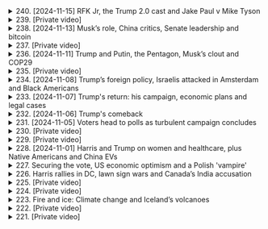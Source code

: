 <details>
<summary>240. [2024-11-15] RFK Jr, the Trump 2.0 cast and Jake Paul v Mike Tyson</summary><br>

<a href="https://www.youtube.com/watch?v=2nQxI5Bw7_Q" target="_blank">
    <img src="https://img.youtube.com/vi/2nQxI5Bw7_Q/maxresdefault.jpg" 
        alt="[Youtube]" width="200">
</a>

# RFK Jr, the Trump 2.0 cast and Jake Paul v Mike Tyson

## 美聯社世界新聞重點摘要 (2024年3月2日)

以下是對所提供新聞稿件的重點摘要：

**1. 人事任命與政策動態:**

*   **美國**：美國總統正考慮提名現任白宮幕僚長接任即將空缺的國安顧問。
*   **斯里兰卡**：左翼聯盟在突發大選中獲得壓倒性勝利，為推動扶貧計畫奠定了基礎。

**2. 政治與社會議題:**

*   **俄羅斯**：公民之間出現互相舉報的現象，指向對烏克蘭戰爭立場異議者。
*   **印度**：政府正在努力推動更積極的科技發展，以應對日益增長的網絡安全挑戰。

**3. 經濟與金融:**

*   **美國**：美國就業增長強勁，但通貨膨脹壓力依然存在。
*   **全球**：全球經濟增長放緩，多個國家面臨衰退風險。
*   **破產案**：破產拍賣中，陰謀論網站《Infowars》被「洋蔥絲」新聞網站收購。

**4. 國際衝突與安全:**

*   **烏克蘭**：俄羅斯持續對烏克蘭發動攻勢，人道主義危機日益加劇。
*   **伊拉克**：超過 2,600 名雅茲迪族人至今下落不明，距離伊斯蘭國襲擊事件已近十年。

**5. 體育賽事:**

*   **拳擊賽**：網紅撲拳手傑克·保羅將迎戰拳王邁克·泰森。賽事透過奈飛串流平台播放，旨在吸引各年齡層觀眾。傑克·保羅目前被視為比賽熱門人選。
* **體育賽事與串流媒體**：此拳賽不僅吸引大量觀眾觀賽，奈飛也藉此機會擴大其在全球的市場版圖。

**6. 其他值得關注的事件:**

*   國家衛生部正處理一場罕見的食源性疾病爆發，涉及多個州。
*   科學家們發現了位於太平洋的新型火山島。
*   美國正加強與盟友的合作，共同應對來自中國的網絡威脅。

**請注意：** 以上為根據所提供文本所整理的重點摘要。由於原文為新聞稿，內容涵蓋範圍廣泛，此摘要可能未能包含所有細節。
</details>

<details>
<summary>239. [Private video]</summary><br>

<a href="https://www.youtube.com/watch?v=BI0sgP_Ux1c" target="_blank">
    <img src="https://img.youtube.com/vi/BI0sgP_Ux1c/maxresdefault.jpg" 
        alt="[Youtube]" width="200">
</a>

# [Private video]


</details>

<details>
<summary>238. [2024-11-13] Musk’s role, China critics, Senate leadership and bitcoin</summary><br>

<a href="https://www.youtube.com/watch?v=R7m63SK7laE" target="_blank">
    <img src="https://img.youtube.com/vi/R7m63SK7laE/maxresdefault.jpg" 
        alt="[Youtube]" width="200">
</a>

# Musk’s role, China critics, Senate leadership and bitcoin

## Reuters 每日新聞摘要重點整理 (2024年1月5日)

以下是對 Reuters 每日新聞摘要重點的整理，以小節歸納並使用條列格式呈現。

**一、美國政局及選舉 (特朗普就任前夕)**

*   **團隊準備行政命令：** 特朗普團隊正在準備執行一系列行政命令，包括退出巴黎氣候協議。
*   **加密貨幣政策：** 加密貨幣行業普遍預期特朗普政府將採取更寬鬆的監管政策，降低進入門檻，並允許銀行更容易地為加密公司提供服務。加密貨幣市場預計上漲，因為比特幣已接近 90,000 美元，自 11 月 5 日以來上漲約 30%。
*   **參議院/眾議院合作:**希望通過立法簡化改革，通過預算法案推動相關法案通過。
*   **司法進展：** 聯邦法院推遲對特朗普案件判決，並確認 Biden 指命之聯邦法官人選。

**二、氣候變遷與能源**

*   **大能源呼籲：** 大型能源公司警告特朗普政府不要退出巴黎氣候協議，呼籲保持對環境保護的承諾。

**三、全球事件與衝突**

*   **中國南部事件：** 中國南部城市宰（Zhai）清除了最致命的群體殺人案的紀念場所，此事件發生於過去十年。
*   **黎巴嫩的藝術：** 黎巴嫩藝術家正在利用藝術作品來反映該國的危機以及以色列與加沙之間的衝突。

**四、法院裁決與法律事務**

*   **路易斯安娜州法案：** 巴洛克·歐巴馬任命之聯邦法官裁定路易斯安娜州要求公立學校展示十誡的法案違憲。
*   **刑事案件處理：** 曼哈頓地區檢察官的辦公室要求推遲裁決，以考慮如何處理特朗普的案件，以回應總統入職。

**五、金融市場**

*   ** 比特幣：** 比特幣持續上漲，約為90000美元，並上漲30%
*   **股市預測：** 加密貨幣行業對下一任美國總統寄予厚望，期望能降低監管。

**六、推薦閱讀**

*   **黎巴嫩藝術：** 文章聚焦黎巴嫩藝術家如何利用作品來反映該國的危機以及與以色列之間加沙地區的衝突。可以透過連結查閱相關文章。

希望以上重點整理能夠幫助您快速掌握各項重要新聞。
</details>

<details>
<summary>237. [Private video]</summary><br>

<a href="https://www.youtube.com/watch?v=4LA-3JmkYlo" target="_blank">
    <img src="https://img.youtube.com/vi/4LA-3JmkYlo/maxresdefault.jpg" 
        alt="[Youtube]" width="200">
</a>

# [Private video]


</details>

<details>
<summary>236. [2024-11-11] Trump and Putin, the Pentagon, Musk’s clout and COP29</summary><br>

<a href="https://www.youtube.com/watch?v=c8W2e4CMJsQ" target="_blank">
    <img src="https://img.youtube.com/vi/c8W2e4CMJsQ/maxresdefault.jpg" 
        alt="[Youtube]" width="200">
</a>

# Trump and Putin, the Pentagon, Musk’s clout and COP29

## Reuters 世界新聞重點整理 (2024年11月11日)

### 烏克蘭戰情及美國政壇動向

*   **美俄關係：** 特朗普當選後，其外交政策備受關注。 特朗普與俄羅斯總統普京的關係，以及美國對烏克蘭援助的態度可能將趨勢改變。
*   **特朗普與能源政策：** 特朗普可能退出《巴黎協定》並降低對再生能源的投資，對全球氣候變化議題及談判產生重大影響。
*   **美國總統大選後續：** 米高根州選情分析顯示，工會勞工、黑人選民、阿拉伯裔選民以及穆斯林群體對民主黨的投票率下降或轉向支持特朗普，反映出該黨在這些社群中的弱點。

### 特朗普政府及Elon Musk的合作

*   **合作關係：** Musk 積極支持特朗普，並可能領導政府效率委員會，以推動政府支出削減。
*   **企業與政府聯繫：**Musk 擁有多家公司 (特斯拉、SpaceX、Neuralink) 並與聯邦機構存在著複雜的關係。特朗普政府可能將會為Musk的企業提供更多便利，例如放鬆法規、解雇對其公司不利的官員，以及批准某些項目等。

### 環境議題與氣候峰會

*   **Baku氣候峰會：**  聯合國氣候峰會於亞塞拜然首都Baku舉行，但包括美國在內的主要經濟體領袖均未出席。
*   **氣候談判挑戰：**  鑒於特朗普對氣候變遷的態度，以及美國在氣候議題上的角色不確定，此次峰會可能難以達成進展。氣候融資目標設定以及應對低碳經濟轉型等議題可能因為美國的角色而受阻。

### 其他重點

*   **Bitcoin及加密貨幣：** 特朗普政府可能對加密貨幣採取更友善的政策，並將美國打造為加密貨幣中心。
</details>

<details>
<summary>235. [Private video]</summary><br>

<a href="https://www.youtube.com/watch?v=PQhrB4I3Sq8" target="_blank">
    <img src="https://img.youtube.com/vi/PQhrB4I3Sq8/maxresdefault.jpg" 
        alt="[Youtube]" width="200">
</a>

# [Private video]


</details>

<details>
<summary>234. [2024-11-08] Trump’s foreign policy, Israelis attacked in Amsterdam and Black Americans</summary><br>

<a href="https://www.youtube.com/watch?v=9oCLcV04L_s" target="_blank">
    <img src="https://img.youtube.com/vi/9oCLcV04L_s/maxresdefault.jpg" 
        alt="[Youtube]" width="200">
</a>

# Trump’s foreign policy, Israelis attacked in Amsterdam and Black Americans

## Reuters 每日重點新聞摘要 - 2024 年 11 月 8 日

以下為 Reuters Daily Headline Show 的摘要，總結了 2024 年 11 月 8 日報導的重點新聞，以正式用語和條列式呈現。

**1. 美國總統大選後的政治情勢**

*   **勝選者：** 唐納·川普在總統大選中勝出，此結果已在黑人社群中引發衝擊和擔憂。儘管川普在北卡羅來納州取得一些黑人選民的支持，但总体选票比例未变。
*   **民意反應：** 一些黑人選民表達了失望和背叛感。儘管如此，一些社群組織者表示仍然會參與政治進程，並從社群內部尋求團結。
*   **未來展望：** 川普及支持者在太空探索方面的支持有望得到提升，特別是與伊隆·馬斯克的火星計畫相關。

**2. 經濟與財經政策**

*   **聯準會政策：** 聯凖會維持既有政策，預期年底前利率可能再次下調。主席葉倫表示，即使唐納·川普要求他離開職位，也不會接受。
*   **通膨與經濟表現：**  美國經濟表現強勁，增長率強勁，勞動力市場表現良好，通膨正在降溫。

**3. 社群反應與公民參與**

*   **黑人社群的擔憂：**  黑人社群擔憂川普政府可能對民權和自由造成rollback，以及加劇種族緊張局勢。
*   **公民參與：** 一些社群組織者表示，儘管選舉結果令人失望，但他們仍會持續在基層推動政策，以促進所有被边缘化群体的权益。

**4. 其他重點新聞**

*   **太空政策：** 川普政府可能更重視太空探索，尤其是與伊隆·馬斯克火星計畫相關的項目。
*   **政治影響：** 川普及支持者將對聯準會政策產生影響，可能對既有稅收政策及其對經濟的影響產生影響。

This summary aims to capture the main points from the Reuters broadcast in an organized and unbiased format.
</details>

<details>
<summary>233. [2024-11-07] Trump's return: his campaign, economic plans and legal cases</summary><br>

<a href="https://www.youtube.com/watch?v=VEi01wVfRVY" target="_blank">
    <img src="https://img.youtube.com/vi/VEi01wVfRVY/maxresdefault.jpg" 
        alt="[Youtube]" width="200">
</a>

# Trump's return: his campaign, economic plans and legal cases

## Reuters Daily Headline Show: 摘要重點整理 (2024年某日)

**概述:** 本期節目報導了美國總統選舉結果、相關法律案件、地緣政治事件、經濟動態、以及氣候議題。

### 一、美國總統大選及法律後果

* **選舉結果:** 總統當選人 Donald Trump 將成為美國史上第一位蒙受刑事指控卻能執政的總統。
* **法律案件狀況:**
    * **聯邦案件 (DC & Florida):** Trump 就職後可立即終結聯邦級的法律指控，因總統可直接掌控司法部。
    * **佐治亞州案件:** 雖然該案件並非聯邦起訴，但仍可能因總統的權力及快速審判權而避免審判。
    * **紐約州案件:** 原本排定的判刑日期可能將會受到影響。

### 二、地緣政治事件

* **烏克蘭與北韓衝突:** 烏克蘭部隊與北韓部隊爆發衝突，表明國際局勢可能更加動盪。
* **以色列與黎巴嫩衝突:** 以色列在黎巴嫩東部城市巴勒貝克及其周邊地區發動空襲，造成約40人傷亡；隨後在黎巴嫩首都貝魯特繼續發動空襲。
* **移民湧入:** 來自墨西哥南部的約3,000名移民已前往美國邊境，而當選總統 Trump 則暗示將會大規模驅逐非法移民。

### 三、德國政治局勢

* **德國財務部長被革職:** 德國總理 Olaf Schultz 解除了財務部長的职务，导致执政联盟瓦解，并预示着提前选举的可能性。

### 四、氣候議題

* **紀錄突破:** 最新數據顯示，2024年幾乎可以肯定會超越 2023 ，成為有記錄以來最熱的一年。
* **聯合國氣候峰會 (COP29):** 下週將舉行聯合國氣候峰會。

### 五、其他重要事件

* **卡拉旺移民潮:** 大約3000名的移民正從墨西哥南部前往美國邊境。
* **烏克蘭與北韓衝突:** 烏克蘭與北韓爆發衝突。
* **以色列空襲:** 以色列在黎巴嫩發動空襲，造成多名傷亡。



**資料來源:**  Reuters.com 及 Reuters App.
</details>

<details>
<summary>232. [2024-11-06] Trump's comeback</summary><br>

<a href="https://www.youtube.com/watch?v=K7d41Z8hJPs" target="_blank">
    <img src="https://img.youtube.com/vi/K7d41Z8hJPs/maxresdefault.jpg" 
        alt="[Youtube]" width="200">
</a>

# Trump's comeback

## 學術文獻整理：唐諾・川普重返白宮 – 選舉結果分析及國際影響

本次整理針對路透新聞報導的唐納·川普（Donald Trump）勝選美國總統大選，並從政治、經濟、社會等面向進行總結。

**一、選舉結果概要**

*   **總統層面：**唐諾·川普擊敗現任副總統賀錦里（Kamala Harris），成功重返白宫。本次勝選可視為一場顯著的政治轉變，預示著美國政坛走向與先前不同的軌道。
*   **參議院控制權：**共和黨贏得參議院多數席位，主要得益於在西弗吉尼亞（West Virginia）和俄亥俄州（Ohio）的勝利，將有利於川普政府未來推行政策，特別是人事任命和最高法院大法官提名。
*   **下級選舉：**本次選舉同時有多項重要下級選舉結果出爐，包括莎拉·麥克布萊德（Sarah McBride）當選為德拉瓦州的眾議員，成為首位跨性別國會議員；同時參議院也將首次出現兩位現任黑人女性成員，代表著美國政治多元化的進程。

**二、選舉結果之關鍵因素**

*   **選民結構：** 川普及賀錦里均在鄉村地區、中小型城市、大城市以及郊區均獲得一定支持。然而本次選舉中，川普的支持度較2020年顯著提升，尤其在核心選民群體中維持強勁勢頭，形成廣泛而深入的右翼勢力。
*   **經濟政策預期：** 市場對川普政策的反應明顯。川普推行的貿易和移民政策被市場解讀為可能引發通膨壓力，因此美元走強，股市上漲，比特幣創歷史新高。同時，其減稅和放鬆法規的政策被認為對股市有利，而可能導致財赤。
* **政策立場：** 川普的政策立場，包含貿易、移民、稅收和法規方面，被視為市場變動的主要因素，引發不同資產的反應。

**三、國際政治經濟影響**

*   **全球股市動盪：** 川普勝選立即引發全球金融市場波動。美元指數上漲，美國國債收益率下降，墨西哥幣下跌。
*   **貿易政策緊張：** 市場擔憂川普可能重啟貿易戰，特別是針對其他國家的關稅政策，導致全球貿易緊張。
*   **地緣政治風險：** 川普的回歸可能改變美國的國際關係，引發地緣政治風險。

**四、政治層面的重大意義**

* **權力平衡轉移：** 川普與共和黨在總統及參議院實現雙重勝利，將深刻改變美國的權力平衡格局，為其未來任期政策執行提供強大政治基礎。
* **多元化進程：** 儘管選舉結果顯示保守勢力回升，但美國政治多元化趨勢依然存在。多位歷史性新議員當選，反映了美國社會在性別、種族等議題上日益開放的態度。

**結論：**

本次選舉結果代表著美國國內政治格局的重大轉變，並將對全球經濟和政治產生深遠影響。川普的重返白宮將帶來政策變革，全球各國必須密切評估其策略，並做好相應調整，以應對新的政治經濟格局。
</details>

<details>
<summary>231. [2024-11-05] Voters head to polls as turbulent campaign concludes</summary><br>

<a href="https://www.youtube.com/watch?v=kyh56E6tWH8" target="_blank">
    <img src="https://img.youtube.com/vi/kyh56E6tWH8/maxresdefault.jpg" 
        alt="[Youtube]" width="200">
</a>

# Voters head to polls as turbulent campaign concludes

## 美國總統大選即時報導重點整理 (節錄自Podcast內容)

以下為根據Podcast內容整理的重點，涵蓋選情、經濟、社會及安全方面的訊息。

**一、 選情概覽**

*   **選民情緒:** 選民普遍焦慮，許多人選擇遠離社群媒體、冥想、或以藥物舒緩情緒，以應對選舉壓力。
*   **重點州:** 七個競爭激烈的州將決定下一任總統，選情受關注。

**二、 經濟現況及挑戰**

*   **表面強勁的經濟數據:** 美國經濟在疫情後恢復良好，就業增長、薪資上升，整體經濟表現出色。
*   **選民感受落差:** 儘管經濟數據良好，但高通膨抵銷了薪資增長，許多美國民眾感受到經濟壓力，因此對現任政府不滿。
*   **通貨膨脹挑戰:** 通膨狀況是此次選舉的重要議題，可能影響投票結果。

**三、 總統繼任者將面對的危機**

*   **不可預見的事件:** 在總統任期內，發生突發事件並改變政策方向的機率很高。
*   **墮胎權利爭議:** 最高法院對墮胎權利做出改變，已成為重大爭議議題。
*   **外來移民問題:** 儘管近期移民人數有所減少，但過去的非法移民問題依然存在。
* **經濟政策:** 高通膨和高利率是總統繼任者要面對的挑戰。

**四、 安全狀況與準備**

*   **高防衛警戒:** 市區安全戒備森嚴，包括白宮周邊設置金屬圍欄等安全設施。
*   **應對可能動盪:** 當局已為可能發生的社會動盪做好準備。

**五、Podcast推薦閱讀:**

*   **對比通膨價格:** 推薦一篇關於價格和通膨的短文，以比較過去和現在的物價，提供經濟洞察。 
*   **Podcast相關資訊:** 建議聽眾訂閱Podcast，並前往Reuter網站或App獲取更多資訊。
</details>

<details>
<summary>230. [Private video]</summary><br>

<a href="https://www.youtube.com/watch?v=CuyP0AIxq-Y" target="_blank">
    <img src="https://img.youtube.com/vi/CuyP0AIxq-Y/maxresdefault.jpg" 
        alt="[Youtube]" width="200">
</a>

# [Private video]


</details>

<details>
<summary>229. [Private video]</summary><br>

<a href="https://www.youtube.com/watch?v=XOGin6NbN00" target="_blank">
    <img src="https://img.youtube.com/vi/XOGin6NbN00/maxresdefault.jpg" 
        alt="[Youtube]" width="200">
</a>

# [Private video]


</details>

<details>
<summary>228. [2024-11-01] Harris and Trump on women and healthcare, plus Native Americans and China EVs</summary><br>

<a href="https://www.youtube.com/watch?v=qYb5Lkxz70E" target="_blank">
    <img src="https://img.youtube.com/vi/qYb5Lkxz70E/maxresdefault.jpg" 
        alt="[Youtube]" width="200">
</a>

# Harris and Trump on women and healthcare, plus Native Americans and China EVs

好的，以下針對原文的新聞報導進行重點整理：

**一、 美國總統大選及相關政治事件**

*   **假音訊息威脅**：美國各州正警惕在總統大選前的假音訊息（deepfake roocalls），該技術因AI進步而更難識別。
*   **選舉募款爭議**：Elon Musk持續捐贈數額龐大的選舉資金給關鍵選區的選民，引發議論。
*   **罷工協商**：波音公司(Boeing)與工會達成初步協議，提供員工四年共增薪38%、並提供簽名紅利，工會推薦會員通過。白宮對此表示祝賀。

**二、國際貿易與經濟**

*   **中歐電動車貿易摩擦**：中國政府要求國內汽車廠商暫緩在對其徵收高關稅的歐洲國家（如法國與義大利）投資。
*   **中國外交策略**：中國試圖優化貿易策略：對支持關稅的國家採取限制投資措施，對反對的國家給予支援，以保留在歐盟市場的競爭力。
*   **對美出口擔憂**：中國擔憂如川普(Trump)勝選，美國將增加對華關稅，故試圖維持與歐盟的貿易關係。

**三、 世界各地新聞摘要**

*   **西班牙洪災**: 東西班牙發生嚴重洪水，已造成超過150人死亡，搜救救援持續進行中。
*   **波札那選舉結果**:波札那民主黨結束近六十年執政的局面，反對派聯盟「民主變革傘狀運動」(Umbrella for Democratic Change)勝選。
* **歐洲關稅**: 歐洲對中國製電動車徵收高達45%的關稅。
* **中國投資策略**: 中國政府指示BYD、SAIC等主要電動車製造商延遲在對其徵收關稅的歐洲國家的投資計畫。



以上為該新聞報導的重點整理，希望能對您有所幫助。
</details>

<details>
<summary>227. Securing the vote, US economic optimism and a Polish 'vampire'</summary><br>

<a href="https://www.youtube.com/watch?v=NMUHypi3pmQ" target="_blank">
    <img src="https://img.youtube.com/vi/NMUHypi3pmQ/maxresdefault.jpg" 
        alt="[Youtube]" width="200">
</a>

# Securing the vote, US economic optimism and a Polish 'vampire'


</details>

<details>
<summary>226. Harris rallies in DC, lawn sign wars and Canada’s India accusation</summary><br>

<a href="https://www.youtube.com/watch?v=7QZyrPI0Cpw" target="_blank">
    <img src="https://img.youtube.com/vi/7QZyrPI0Cpw/maxresdefault.jpg" 
        alt="[Youtube]" width="200">
</a>

# Harris rallies in DC, lawn sign wars and Canada’s India accusation


</details>

<details>
<summary>225. [Private video]</summary><br>

<a href="https://www.youtube.com/watch?v=XqvvRyIxyw4" target="_blank">
    <img src="https://img.youtube.com/vi/XqvvRyIxyw4/maxresdefault.jpg" 
        alt="[Youtube]" width="200">
</a>

# [Private video]


</details>

<details>
<summary>224. [Private video]</summary><br>

<a href="https://www.youtube.com/watch?v=ri8JZPJhm6Q" target="_blank">
    <img src="https://img.youtube.com/vi/ri8JZPJhm6Q/maxresdefault.jpg" 
        alt="[Youtube]" width="200">
</a>

# [Private video]


</details>

<details>
<summary>223. Fire and ice: Climate change and Iceland’s volcanoes</summary><br>

<a href="https://www.youtube.com/watch?v=gKkXnBGGRAk" target="_blank">
    <img src="https://img.youtube.com/vi/gKkXnBGGRAk/maxresdefault.jpg" 
        alt="[Youtube]" width="200">
</a>

# Fire and ice: Climate change and Iceland’s volcanoes


</details>

<details>
<summary>222. [Private video]</summary><br>

<a href="https://www.youtube.com/watch?v=mcJ6YujBMEg" target="_blank">
    <img src="https://img.youtube.com/vi/mcJ6YujBMEg/maxresdefault.jpg" 
        alt="[Youtube]" width="200">
</a>

# [Private video]


</details>

<details>
<summary>221. [Private video]</summary><br>

<a href="https://www.youtube.com/watch?v=UMXfZiMqdiQ" target="_blank">
    <img src="https://img.youtube.com/vi/UMXfZiMqdiQ/maxresdefault.jpg" 
        alt="[Youtube]" width="200">
</a>

# [Private video]


</details>

